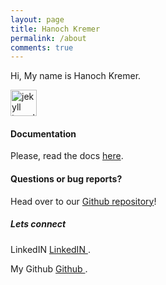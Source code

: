 ```yaml
---
layout: page
title: Hanoch Kremer
permalink: /about
comments: true
---
```


<div class="row justify-content-between">
<div class="col-md-8 pr-5">

<p>Hi, My name is Hanoch Kremer.</p>

<p class="mb-5"><img class="featured-image img-fluid" src="{{site.baseurl}}/assets/images/portrait.JPG" alt="jekyll template mediumish" height="42" width="42"/></p>
<h4>Documentation</h4>

<p>Please, read the docs <a href="https://github.com/hanochk/">here</a>.</p>

<h4>Questions or bug reports?</h4>

<p>Head over to our <a href="https://github.com/hanochk">Github repository</a>!</p>

</div>

<div class="col-md-4">

<div class="sticky-top sticky-top-80">
<h5>Lets connect</h5>

<p>LinkedIN <a target="_blank" href="https://www.linkedin.com/in/hanoch-kremer-779803/">LinkedIN <i class="fab fa-linkedin"></i></a>.</p>
<p>My Github <a target="_blank" href="https://github.com/hanochk">Github <i class="fab fa-github"></i></a>.</p>


<!--<a target="_blank" href="" class="btn btn-danger">LinkedIn</a> <a target="_blank" href="www.linkedin.com/in/hanoch-kremer-779803/" class="btn btn-warning">Documentation</a>-->

</div>
</div>
</div>
